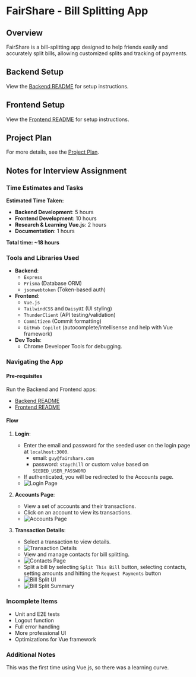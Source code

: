 # FairShare - Bill Splitting App

## Overview

FairShare is a bill-splitting app designed to help friends easily and accurately split bills, allowing customized splits and tracking of payments.

## Backend Setup

View the [Backend README](./backend/README.md) for setup instructions.

## Frontend Setup

View the [Frontend README](./frontend/README.md) for setup instructions.

## Project Plan

For more details, see the [Project Plan](./PROJECT_PLAN.md).

## Notes for Interview Assignment

### Time Estimates and Tasks

**Estimated Time Taken:**
- **Backend Development**: 5 hours
- **Frontend Development**: 10 hours
- **Research & Learning Vue.js**: 2 hours
- **Documentation**: 1 hours

**Total time: ~18 hours**

### Tools and Libraries Used

- **Backend**:
  - `Express`
  - `Prisma` (Database ORM)
  - `jsonwebtoken` (Token-based auth)
- **Frontend**:
  - `Vue.js`
  - `TailwindCSS` and `DaisyUI` (UI styling)
  - `ThunderClient` (API testing/validation)
  - `Commitizen` (Commit formatting)
  - `GitHub Copilot` (autocomplete/intellisense and help with Vue framework)
- **Dev Tools**:
  - Chrome Developer Tools for debugging.

### Navigating the App

#### Pre-requisites

Run the Backend and Frontend apps:
- [Backend README](./backend/README.md)
- [Frontend README](./frontend/README.md)

#### Flow

1. **Login**:
   - Enter the email and password for the seeded user on the login page at `localhost:3000`.
      - email: `guy@fairshare.com`
      - password: `staychill` or custom value based on `SEEDED_USER_PASSWORD`
   - If authenticated, you will be redirected to the Accounts page.
   - ![Login Page](./images/login.png)

2. **Accounts Page**:
   - View a set of accounts and their transactions.
   - Click on an account to view its transactions.
   - ![Accounts Page](./images/accounts.png)

3. **Transaction Details**:
   - Select a transaction to view details.
   - ![Transaction Details](./images/transaction.png)
   - View and manage contacts for bill splitting.
   - ![Contacts Page](./images/contacts.png)
   - Split a bill by selecting `Split This Bill` button, selecting contacts, setting amounts and hitting the `Request Payments` button
   - ![Bill Split UI](./images/bill-split-ui.png)
   - ![Bill Split Summary](./images/bill-split-summary.png)
   

### Incomplete Items

- Unit and E2E tests
- Logout function
- Full error handling
- More professional UI
- Optimizations for Vue framework

### Additional Notes

This was the first time using Vue.js, so there was a learning curve.
